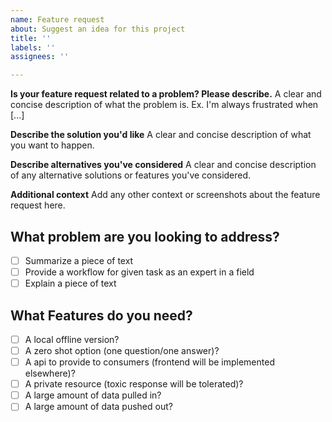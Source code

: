 ```yaml
---
name: Feature request
about: Suggest an idea for this project
title: ''
labels: ''
assignees: ''

---
```


**Is your feature request related to a problem? Please describe.**
A clear and concise description of what the problem is. Ex. I'm always frustrated when [...]

**Describe the solution you'd like**
A clear and concise description of what you want to happen.

**Describe alternatives you've considered**
A clear and concise description of any alternative solutions or features you've considered.

**Additional context**
Add any other context or screenshots about the feature request here.


## What problem are you looking to address?
- [ ] Summarize a piece of text
- [ ] Provide a workflow for given task as an expert in a field
- [ ] Explain a piece of text

## What Features do you need?
- [ ] A local offline version?
- [ ] A zero shot option (one question/one answer)?
- [ ] A api to provide to consumers (frontend will be implemented elsewhere)?
- [ ] A private resource (toxic response will be tolerated)?
- [ ] A large amount of data pulled in?
- [ ] A large amount of data pushed out?
